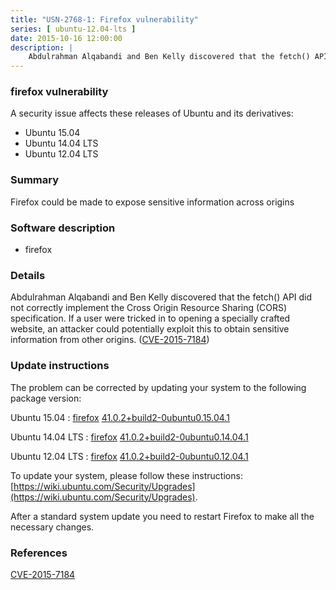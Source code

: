 ```yaml
---
title: "USN-2768-1: Firefox vulnerability"
series: [ ubuntu-12.04-lts ]
date: 2015-10-16 12:00:00
description: |
    Abdulrahman Alqabandi and Ben Kelly discovered that the fetch() API did not correctly implement the Cross Origin Resource Sharing (CORS) specification. If a user were tricked in to opening a specially crafted website, an attacker could potentially exploit this to obtain sensitive information from other origins. ([CVE-2015-7184](http://people.ubuntu.com/~ubuntu-security/cve/CVE-2015-7184)) 
--- 
```

 
### firefox vulnerability

A security issue affects these releases of Ubuntu and its derivatives:

* Ubuntu 15.04
* Ubuntu 14.04 LTS
* Ubuntu 12.04 LTS

### Summary

Firefox could be made to expose sensitive information across origins 

### Software description

* firefox 

### Details

Abdulrahman Alqabandi and Ben Kelly discovered that the fetch() API did not correctly implement the Cross Origin Resource Sharing (CORS) specification. If a user were tricked in to opening a specially crafted website, an attacker could potentially exploit this to obtain sensitive information from other origins. ([CVE-2015-7184](http://people.ubuntu.com/~ubuntu-security/cve/CVE-2015-7184)) 

### Update instructions

The problem can be corrected by updating your system to the following package version:

Ubuntu 15.04
 : [firefox](https://launchpad.net/ubuntu/+source/firefox) <span> [41.0.2+build2-0ubuntu0.15.04.1](https://launchpad.net/ubuntu/+source/firefox/41.0.2+build2-0ubuntu0.15.04.1) </span> 

Ubuntu 14.04 LTS
 : [firefox](https://launchpad.net/ubuntu/+source/firefox) <span> [41.0.2+build2-0ubuntu0.14.04.1](https://launchpad.net/ubuntu/+source/firefox/41.0.2+build2-0ubuntu0.14.04.1) </span> 

Ubuntu 12.04 LTS
 : [firefox](https://launchpad.net/ubuntu/+source/firefox) <span> [41.0.2+build2-0ubuntu0.12.04.1](https://launchpad.net/ubuntu/+source/firefox/41.0.2+build2-0ubuntu0.12.04.1) </span> 

To update your system, please follow these instructions: [https://wiki.ubuntu.com/Security/Upgrades](https://wiki.ubuntu.com/Security/Upgrades).

After a standard system update you need to restart Firefox to make all the necessary changes. 

### References

 [CVE-2015-7184](http://people.ubuntu.com/~ubuntu-security/cve/CVE-2015-7184)
 
